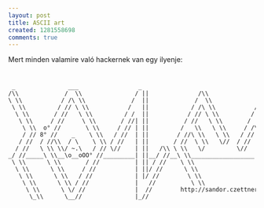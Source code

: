 ```yaml
---
layout: post
title: ASCII art
created: 1281558698
comments: true
---
```

Mert minden valamire való hackernek van egy ilyenje:

<code>
<pre>
 _               ___                 _                 
/\\             /  \\               / ||              /\\               /\\
\ \\           / /\ \\             /  ||             /  \\             /  \\
 \ \\         / // \ \\           /   ||            / /\ \\           / /\ \\
  \ \\       / //   \ \\         / /  ||           / // \ \\         / /  \ \\
   \ \\     / //     \ \\       / //| ||          / //   \ \\       /  \   ) ))
    \ \\  o° //       \ \\     / // | ||         /   \\   \ \\     / /\ \  | ||
    / // 8° //    _    \ \\   / //  | ||        / //\ \\   \ \\   / //|  ˘˘  ))
   / //  / //\\  / \    \ \\ / //   | ||       / //  \ \\   \//  / // |  ___//
  / //   \ \\ \\/ ~.\   / // \//    | ||   /\\ \ \\   \/         \//  | ||
_/ //_____\ \\__\o__oOO° //_________| ||__/ //__\ \\__________________| ||_____ .  .     .
 \ \\      \ \\       / //          | || / //    \ \\                 | ||
  \ \\      \ \\     / //           | ||/ //      \ \\                | ||
   \ \\      \ \\   / //            | |/ //        \ \\               | ||
    \ \\      \ \\ / //             |   //          \ \\              | ||
     \ \\      \ \/ //              |  //        http://sandor.czettner.hu
      \_\\      \__//               |_//                               
</pre>
</code>
